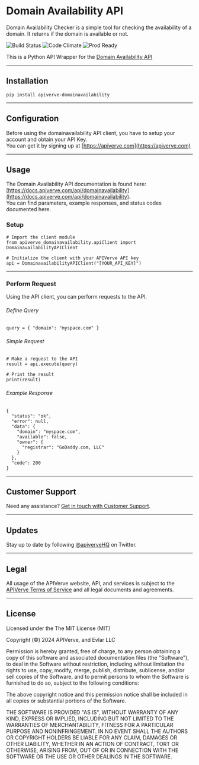 Domain Availability API
============

Domain Availability Checker is a simple tool for checking the availability of a domain. It returns if the domain is available or not.

![Build Status](https://img.shields.io/badge/build-passing-green)
![Code Climate](https://img.shields.io/badge/maintainability-B-purple)
![Prod Ready](https://img.shields.io/badge/production-ready-blue)

This is a Python API Wrapper for the [Domain Availability API](https://apiverve.com/marketplace/api/domainavailability)

---

## Installation
	pip install apiverve-domainavailability

---

## Configuration

Before using the domainavailability API client, you have to setup your account and obtain your API Key.  
You can get it by signing up at [https://apiverve.com](https://apiverve.com)

---

## Usage

The Domain Availability API documentation is found here: [https://docs.apiverve.com/api/domainavailability](https://docs.apiverve.com/api/domainavailability).  
You can find parameters, example responses, and status codes documented here.

### Setup

```
# Import the client module
from apiverve_domainavailability.apiClient import DomainavailabilityAPIClient

# Initialize the client with your APIVerve API key
api = DomainavailabilityAPIClient("[YOUR_API_KEY]")
```

---


### Perform Request
Using the API client, you can perform requests to the API.

###### Define Query

```
query = { "domain": "myspace.com" }
```

###### Simple Request

```
# Make a request to the API
result = api.execute(query)

# Print the result
print(result)
```

###### Example Response

```
{
  "status": "ok",
  "error": null,
  "data": {
    "domain": "myspace.com",
    "available": false,
    "owner": {
      "registrar": "GoDaddy.com, LLC"
    }
  },
  "code": 200
}
```

---

## Customer Support

Need any assistance? [Get in touch with Customer Support](https://apiverve.com/contact).

---

## Updates
Stay up to date by following [@apiverveHQ](https://twitter.com/apiverveHQ) on Twitter.

---

## Legal

All usage of the APIVerve website, API, and services is subject to the [APIVerve Terms of Service](https://apiverve.com/terms) and all legal documents and agreements.

---

## License
Licensed under the The MIT License (MIT)

Copyright (&copy;) 2024 APIVerve, and Evlar LLC

Permission is hereby granted, free of charge, to any person obtaining a copy of this software and associated documentation files (the "Software"), to deal in the Software without restriction, including without limitation the rights to use, copy, modify, merge, publish, distribute, sublicense, and/or sell copies of the Software, and to permit persons to whom the Software is furnished to do so, subject to the following conditions:

The above copyright notice and this permission notice shall be included in all copies or substantial portions of the Software.

THE SOFTWARE IS PROVIDED "AS IS", WITHOUT WARRANTY OF ANY KIND, EXPRESS OR IMPLIED, INCLUDING BUT NOT LIMITED TO THE WARRANTIES OF MERCHANTABILITY, FITNESS FOR A PARTICULAR PURPOSE AND NONINFRINGEMENT. IN NO EVENT SHALL THE AUTHORS OR COPYRIGHT HOLDERS BE LIABLE FOR ANY CLAIM, DAMAGES OR OTHER LIABILITY, WHETHER IN AN ACTION OF CONTRACT, TORT OR OTHERWISE, ARISING FROM, OUT OF OR IN CONNECTION WITH THE SOFTWARE OR THE USE OR OTHER DEALINGS IN THE SOFTWARE.